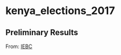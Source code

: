 # kenya_elections_2017

## Preliminary Results

From: [IEBC](https://public.rts.iebc.or.ke/results/results.html)